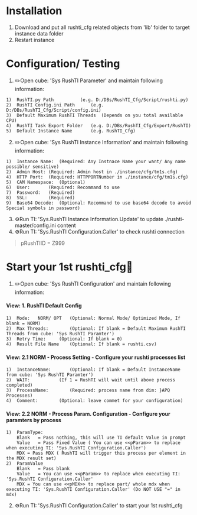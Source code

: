 # Installation

1. Download and put all rushti_cfg related objects from 'lib' folder to target instance data folder
2. Restart instance

# Configuration/ Testing
1. ✏️Open cube: 'Sys RushTI Parameter' and maintain following information:
>
	1)	RushTI.py Path 			(e.g. D:/DBs/RushTI_Cfg/Script/rushti.py)
	2)	RushTI Config.ini Path 		(e.g. D:/DBs/RushTI_Cfg/Script/config.ini)
   	3) 	Default Maximum RushTI Threads 	(Depends on you total available CPU)
	4) 	RushTI Task Export Folder 	(e.g. D:/DBs/RushTI_Cfg/Export/RushTI)
	5) 	Default Instance Name 		(e.g. RushTI_Cfg)
>
2. ✏️Open cube: 'Sys RushTI Instance Information' and maintain following information:
>
	1)	Instance Name:	(Required: Any Instnace Name your want/ Any name possible/ sensitive)
	2)	Admin Host:	(Required: Admin host in ./instance/cfg/tm1s.cfg)
	4)	HTTP Port:	(Required: HTTPPORTNumber in ./instance/cfg/tm1s.cfg)
	5)	CAM Namespace:	(Optional)
	6)	User:		(Required: Recommand to use 
	7)	Password:	(Required)
	8)	SSL: 		(Required)
	9)	Base64 Decode:	(Optional: Recommand to use base64 decode to avoid Special symbols in password)
>
3. ⚙️Run TI: 'Sys.RushTI Instance Information.Update' to update ./rushti-master/config.ini content
4. ⚙️Run TI: 'Sys.RushTI Configuration.Caller' to check rushti connection
>
>	pRushTIID = Z999
>
# Start your 1st rushti_cfg💪
1. ✏️Open cube: 'Sys RushTI Configuration' and maintain following information:
#### View: 1. RushTI Default Config
>
	1)	Mode:	NORM/ OPT	(Optional: Normal Mode/ Optimized Mode, If blank = NORM)
	2)	Max Threads: 		(Optional: If blank = Default Maximum RushTI Threads from cube: 'Sys RushTI Paramter')
	3) 	Retry Time:		(Optional: If blank = 0)
	4)	Result File Name	(Optional: If blank = rushti.csv)
>
#### View: 2.1 NORM - Process Setting - Configure your rushti processes list
>
	1) 	InstanceName:		(Optional: If blank = Default InstanceName from cube: 'Sys RushTI Paramter')
	2)	WAIT:			(If 1 = RushTI will wait until above process completed)
	3)	ProcessName:		(Required: process name from dim: }APQ Processes)
	4)	Comment:		(Optional: leave commet for your configuration)
>
#### View: 2.2 NORM - Process Param. Configuration - Configure your paramters by process
>	
	1) 	ParamType:
		Blank 	= Pass nothing, this will use TI default Value in prompt
		Value 	= Pass Fixed Value ( You can use <<pParam>> to replace when executing TI: 'Sys.RushTI Configuration.Caller')
		MDX	= Pass MDX ( RushTI will trigger this process per element in the MDX result set)
	2) 	ParamValue
		Blank 	= Pass blank
		Value 	= You can use <<pParam>> to replace when executing TI: 'Sys.RushTI Configuration.Caller'
		MDX	= You can use <<pMDX>> to replace part/ whole mdx when executing TI: 'Sys.RushTI Configuration.Caller' (Do NOT USE "=" in mdx)

>
2. ⚙️Run TI: 'Sys.RushTI Configuration.Caller' to start your 1st rushti_cfg
